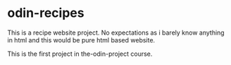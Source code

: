 # odin-recipes

This is a recipe website project. No expectations as i barely know anything in html and this would be pure html based website.

This is the first project in the-odin-project course.